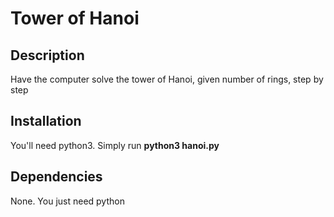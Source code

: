 # Tower of Hanoi #
## Description ##
Have the computer solve the tower of Hanoi, given number of rings, step by step
## Installation ##
You'll need python3. Simply run **python3 hanoi.py**
## Dependencies ##
None. You just need python